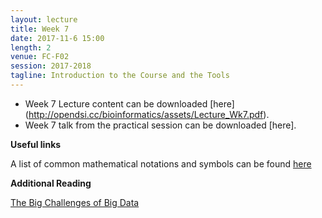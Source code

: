 ```yaml
---
layout: lecture
title: Week 7
date: 2017-11-6 15:00
length: 2
venue: FC-F02
session: 2017-2018
tagline: Introduction to the Course and the Tools
---
```


* Week 7 Lecture content can be downloaded [here] (http://opendsi.cc/bioinformatics/assets/Lecture_Wk7.pdf).
* Week 7 talk from the practical session can be downloaded [here].

**Useful links**

A list of common mathematical notations and symbols can be found [here](https://en.wikipedia.org/wiki/List_of_mathematical_symbols)

**Additional Reading**

[The Big Challenges of Big Data](http://opendsi.cc/bioinformatics/assets/Big_Data_Biology.pdf)
